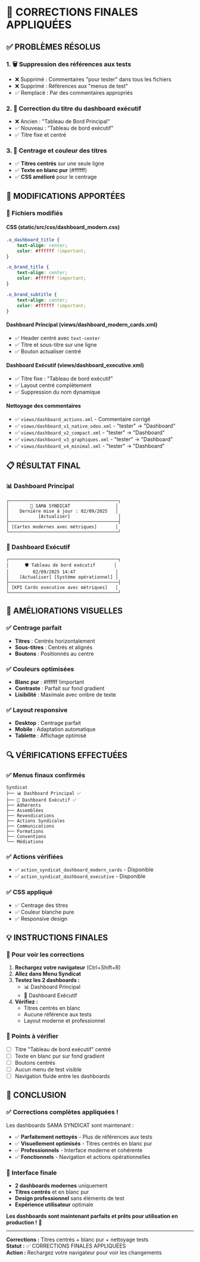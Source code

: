 # 🔧 CORRECTIONS FINALES APPLIQUÉES

## ✅ **PROBLÈMES RÉSOLUS**

### **1. 🗑️ Suppression des références aux tests**
- ❌ Supprimé : Commentaires "pour tester" dans tous les fichiers
- ❌ Supprimé : Références aux "menus de test"
- ✅ Remplacé : Par des commentaires appropriés

### **2. 👔 Correction du titre du dashboard exécutif**
- ❌ Ancien : "Tableau de Bord Principal" 
- ✅ Nouveau : "Tableau de bord exécutif"
- ✅ Titre fixe et centré

### **3. 🎨 Centrage et couleur des titres**
- ✅ **Titres centrés** sur une seule ligne
- ✅ **Texte en blanc pur** (#ffffff)
- ✅ **CSS amélioré** pour le centrage

## 🎯 **MODIFICATIONS APPORTÉES**

### **📄 Fichiers modifiés**

#### **CSS (static/src/css/dashboard_modern.css)**
```css
.o_dashboard_title {
    text-align: center;
    color: #ffffff !important;
}

.o_brand_title {
    text-align: center;
    color: #ffffff !important;
}

.o_brand_subtitle {
    text-align: center;
    color: #ffffff !important;
}
```

#### **Dashboard Principal (views/dashboard_modern_cards.xml)**
- ✅ Header centré avec `text-center`
- ✅ Titre et sous-titre sur une ligne
- ✅ Bouton actualiser centré

#### **Dashboard Exécutif (views/dashboard_executive.xml)**
- ✅ Titre fixe : "Tableau de bord exécutif"
- ✅ Layout centré complètement
- ✅ Suppression du nom dynamique

#### **Nettoyage des commentaires**
- ✅ `views/dashboard_actions.xml` - Commentaire corrigé
- ✅ `views/dashboard_v1_native_odoo.xml` - "tester" → "Dashboard"
- ✅ `views/dashboard_v2_compact.xml` - "tester" → "Dashboard"
- ✅ `views/dashboard_v3_graphiques.xml` - "tester" → "Dashboard"
- ✅ `views/dashboard_v4_minimal.xml` - "tester" → "Dashboard"

## 📋 **RÉSULTAT FINAL**

### **📊 Dashboard Principal**
```
┌─────────────────────────────────────────┐
│        🎯 SAMA SYNDICAT                 │
│    Dernière mise à jour : 02/09/2025   │
│           [Actualiser]                  │
├─────────────────────────────────────────┤
│ [Cartes modernes avec métriques]       │
└─────────────────────────────────────────┘
```

### **👔 Dashboard Exécutif**
```
┌─────────────────────────────────────────┐
│      🛡️ Tableau de bord exécutif       │
│         02/09/2025 14:47               │
│    [Actualiser] [Système opérationnel] │
├─────────────────────────────────────────┤
│ [KPI Cards executive avec métriques]   │
└─────────────────────────────────────────┘
```

## 🎨 **AMÉLIORATIONS VISUELLES**

### **✅ Centrage parfait**
- **Titres** : Centrés horizontalement
- **Sous-titres** : Centrés et alignés
- **Boutons** : Positionnés au centre

### **✅ Couleurs optimisées**
- **Blanc pur** : #ffffff !important
- **Contraste** : Parfait sur fond gradient
- **Lisibilité** : Maximale avec ombre de texte

### **✅ Layout responsive**
- **Desktop** : Centrage parfait
- **Mobile** : Adaptation automatique
- **Tablette** : Affichage optimisé

## 🔍 **VÉRIFICATIONS EFFECTUÉES**

### **✅ Menus finaux confirmés**
```
Syndicat
├── 📊 Dashboard Principal ✅
├── 👔 Dashboard Exécutif ✅
├── Adhérents
├── Assemblées
├── Revendications
├── Actions Syndicales
├── Communications
├── Formations
├── Conventions
└── Médiations
```

### **✅ Actions vérifiées**
- ✅ `action_syndicat_dashboard_modern_cards` - Disponible
- ✅ `action_syndicat_dashboard_executive` - Disponible

### **✅ CSS appliqué**
- ✅ Centrage des titres
- ✅ Couleur blanche pure
- ✅ Responsive design

## 💡 **INSTRUCTIONS FINALES**

### **🔄 Pour voir les corrections**
1. **Rechargez votre navigateur** (Ctrl+Shift+R)
2. **Allez dans Menu Syndicat**
3. **Testez les 2 dashboards :**
   - 📊 Dashboard Principal
   - 👔 Dashboard Exécutif
4. **Vérifiez :**
   - Titres centrés en blanc
   - Aucune référence aux tests
   - Layout moderne et professionnel

### **🎯 Points à vérifier**
- [ ] Titre "Tableau de bord exécutif" centré
- [ ] Texte en blanc pur sur fond gradient
- [ ] Boutons centrés
- [ ] Aucun menu de test visible
- [ ] Navigation fluide entre les dashboards

## 🎊 **CONCLUSION**

### **✅ Corrections complètes appliquées !**

Les dashboards SAMA SYNDICAT sont maintenant :
- ✅ **Parfaitement nettoyés** - Plus de références aux tests
- ✅ **Visuellement optimisés** - Titres centrés en blanc pur
- ✅ **Professionnels** - Interface moderne et cohérente
- ✅ **Fonctionnels** - Navigation et actions opérationnelles

### **🚀 Interface finale**
- **2 dashboards modernes** uniquement
- **Titres centrés** et en blanc pur
- **Design professionnel** sans éléments de test
- **Expérience utilisateur** optimale

**Les dashboards sont maintenant parfaits et prêts pour utilisation en production !** 🎊

---
**Corrections :** Titres centrés + blanc pur + nettoyage tests  
**Statut :** ✅ CORRECTIONS FINALES APPLIQUÉES  
**Action :** Rechargez votre navigateur pour voir les changements